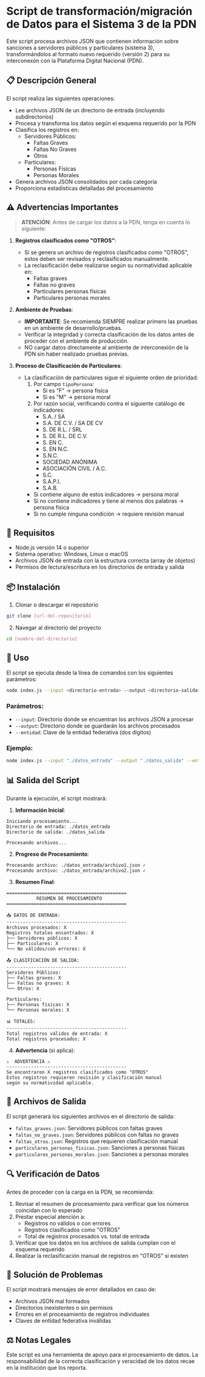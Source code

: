 # Script de transformación/migración de Datos para el Sistema 3 de la PDN

Este script procesa archivos JSON que contienen información sobre sanciones a servidores públicos y particulares (sistema 3), transformándolos al formato nuevo requerido (versión 2) para su interconexón con la Plataforma Digital Nacional (PDN).

## 📋 Descripción General

El script realiza las siguientes operaciones:
- Lee archivos JSON de un directorio de entrada (incluyendo subdirectorios)
- Procesa y transforma los datos según el esquema requerido por la PDN
- Clasifica los registros en:
  - Servidores Públicos:
    - Faltas Graves
    - Faltas No Graves
    - Otros
  - Particulares:
    - Personas Físicas
    - Personas Morales
- Genera archivos JSON consolidados por cada categoría
- Proporciona estadísticas detalladas del procesamiento

## ⚠️ Advertencias Importantes

> **ATENCIÓN**: Antes de cargar los datos a la PDN, tenga en cuenta lo siguiente:

1. **Registros clasificados como "OTROS"**:
   - Si se genera un archivo de registros clasificados como "OTROS", estos deben ser revisados y reclasificados manualmente.
   - La reclasificación debe realizarse según su normatividad aplicable en:
     - Faltas graves
     - Faltas no graves
     - Particulares personas físicas
     - Particulares personas morales

2. **Ambiente de Pruebas**:
   - **IMPORTANTE**: Se recomienda SIEMPRE realizar primero las pruebas en un ambiente de desarrollo/pruebas.
   - Verificar la integridad y correcta clasificación de los datos antes de proceder con el ambiente de producción.
   - NO cargar datos directamente al ambiente de interconexión de la PDN sin haber realizado pruebas previas.
     
3. **Proceso de Clasificación de Particulares**:
   * La clasificación de particulares sigue el siguiente orden de prioridad:
      1. Por campo `tipoPersona`: 
         * Si es "F" → persona física
         * Si es "M" → persona moral
      2. Por razón social, verificando contra el siguiente catálogo de indicadores:
         * S.A. / SA
         * S.A. DE C.V. / SA DE CV
         * S. DE R.L. / SRL
         * S. DE R.L. DE C.V.
         * S. EN C.
         * S. EN N.C.
         * S.N.C.
         * SOCIEDAD ANÓNIMA
         * ASOCIACIÓN CIVIL / A.C.
         * S.C.
         * S.A.P.I.
         * S.A.B.
      * Si contiene alguno de estos indicadores → persona moral
      * Si no contiene indicadores y tiene al menos dos palabras → persona física
      * Si no cumple ninguna condición → requiere revisión manual
## 🔧 Requisitos

- Node.js versión 14 o superior
- Sistema operativo: Windows, Linux o macOS
- Archivos JSON de entrada con la estructura correcta (array de objetos)
- Permisos de lectura/escritura en los directorios de entrada y salida

## 📦 Instalación

1. Clonar o descargar el repositorio
```bash
git clone [url-del-repositorio]
```

2. Navegar al directorio del proyecto
```bash
cd [nombre-del-directorio]
```

## 🚀 Uso

El script se ejecuta desde la línea de comandos con los siguientes parámetros:

```bash
node index.js --input <directorio-entrada> --output <directorio-salida> --entidad <clave-entidad>
```

### Parámetros:
- `--input`: Directorio donde se encuentran los archivos JSON a procesar
- `--output`: Directorio donde se guardarán los archivos procesados
- `--entidad`: Clave de la entidad federativa (dos dígitos)

### Ejemplo:
```bash
node index.js --input "./datos_entrada" --output "./datos_salida" --entidad 01
```

## 📊 Salida del Script

Durante la ejecución, el script mostrará:

1. **Información Inicial**:
```
Iniciando procesamiento...
Directorio de entrada: ./datos_entrada
Directorio de salida: ./datos_salida

Procesando archivos...
```

2. **Progreso de Procesamiento**:
```
Procesando archivo: ./datos_entrada/archivo1.json ✓
Procesando archivo: ./datos_entrada/archivo2.json ✓
```

3. **Resumen Final**:
```
============================================
           RESUMEN DE PROCESAMIENTO
============================================

📥 DATOS DE ENTRADA:
--------------------------------------------
Archivos procesados: X
Registros totales encontrados: X
├── Servidores públicos: X
├── Particulares: X
└── No válidos/con errores: X

📤 CLASIFICACIÓN DE SALIDA:
--------------------------------------------
Servidores Públicos:
├── Faltas graves: X
├── Faltas no graves: X
└── Otros: X

Particulares:
├── Personas físicas: X
└── Personas morales: X

📊 TOTALES:
--------------------------------------------
Total registros válidos de entrada: X
Total registros procesados: X
```

4. **Advertencia** (si aplica):
```
⚠️  ADVERTENCIA ⚠️
--------------------------------------------
Se encontraron X registros clasificados como "OTROS"
Estos registros requieren revisión y clasificación manual
según su normatividad aplicable.
```

## 📄 Archivos de Salida

El script generará los siguientes archivos en el directorio de salida:
- `faltas_graves.json`: Servidores públicos con faltas graves
- `faltas_no_graves.json`: Servidores públicos con faltas no graves
- `faltas_otros.json`: Registros que requieren clasificación manual
- `particulares_personas_fisicas.json`: Sanciones a personas físicas
- `particulares_personas_morales.json`: Sanciones a personas morales

## 🔍 Verificación de Datos

Antes de proceder con la carga en la PDN, se recomienda:

1. Revisar el resumen de procesamiento para verificar que los números coincidan con lo esperado
2. Prestar especial atención a:
   - Registros no válidos o con errores
   - Registros clasificados como "OTROS"
   - Total de registros procesados vs. total de entrada
3. Verificar que los datos en los archivos de salida cumplan con el esquema requerido
4. Realizar la reclasificación manual de registros en "OTROS" si existen

## 🐛 Solución de Problemas

El script mostrará mensajes de error detallados en caso de:
- Archivos JSON mal formados
- Directorios inexistentes o sin permisos
- Errores en el procesamiento de registros individuales
- Claves de entidad federativa inválidas

## ⚖️ Notas Legales

Este script es una herramienta de apoyo para el procesamiento de datos. La responsabilidad de la correcta clasificación y veracidad de los datos recae en la institución que los reporta.
